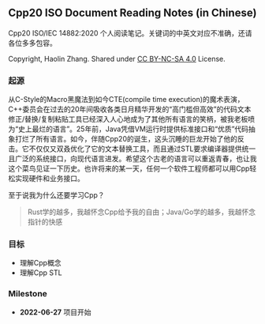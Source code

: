 ## Cpp20 ISO Document Reading Notes (in Chinese)

Cpp20 ISO/IEC 14882:2020 个人阅读笔记。关键词的中英文对应不准确，还请各位多多包容。



Copyright, Haolin Zhang. Shared under [CC BY-NC-SA 4.0](https://creativecommons.org/licenses/by-nc-sa/4.0/) License.



### 起源

从C-Style的Macro黑魔法到如今CTE(compile time execution)的魔术表演，C++委员会在过去的20年间吸收各类日月精华开发的“高门槛但高效”的代码文本修正/替换/复制粘贴工具已经深入人心地成为了其他所有语言的笑柄，被我老板喷为“史上最烂的语言”。25年前，Java凭借VM运行时提供标准接口和“优质”代码抽象打烂了所有语言。如今，伴随Cpp20的诞生，这头沉睡的巨龙开始了他的反击。它不仅仅又双叒优化了它的文本替换工具，而且通过STL要求编译器提供统一且广泛的系统接口，向现代语言进发。希望这个古老的语言可以重返青春，也让我这个菜鸟见证一下历史。也许将来的某一天，任何一个软件工程师都可以用Cpp轻松实现硬件和业务接口。



至于说我为什么还要学习Cpp？

> Rust学的越多，我越怀念Cpp给予我的自由；Java/Go学的越多，我越怀念指针的快感



### 目标

- 理解Cpp概念
- 理解Cpp STL



### Milestone

- **2022-06-27** 项目开始